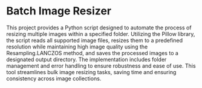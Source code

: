 # Batch Image Resizer

This project provides a Python script designed to automate the process of resizing multiple images within a specified folder. Utilizing the Pillow library, the script reads all supported image files, resizes them to a predefined resolution while maintaining high image quality using the Resampling.LANCZOS method, and saves the processed images to a designated output directory. The implementation includes folder management and error handling to ensure robustness and ease of use. This tool streamlines bulk image resizing tasks, saving time and ensuring consistency across image collections.
